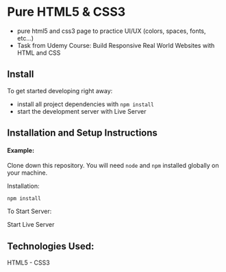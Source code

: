 # Pure HTML5 & CSS3

* pure html5 and css3 page to practice UI/UX (colors, spaces, fonts, etc...)
* Task from Udemy Course: Build Responsive Real World Websites with HTML and CSS

## Install

To get started developing right away:

* install all project dependencies with `npm install`
* start the development server with Live Server


## Installation and Setup Instructions

#### Example:  

Clone down this repository. You will need `node` and `npm` installed globally on your machine.  

Installation:

`npm install`  
 
To Start Server:

Start Live Server  



## Technologies Used:

HTML5 - CSS3 

